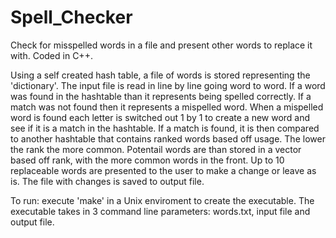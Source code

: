 # Spell_Checker
Check for misspelled words in a file and present other words to replace it with. Coded in C++.

Using a self created hash table, a file of words is stored representing the 'dictionary'. The input file is read in line by line going word to word. If a word was found in the hashtable than it represents being spelled correctly. If a match was not found then it represents a mispelled word. When a mispelled word is found each letter is switched out 1 by 1 to create a new word and see if it is a match in the hashtable. If a match is found, it is then compared to another hashtable that contains ranked words based off usage. The lower the rank the more common. Potentail words are than stored in a vector based off rank, with the more common words in the front. Up to 10 replaceable words are presented to the user to make a change or leave as is. The file with changes is saved to output file.

To run: execute 'make' in a Unix enviroment to create the executable. The executable takes in 3 command line parameters: words.txt, input file and output file.
